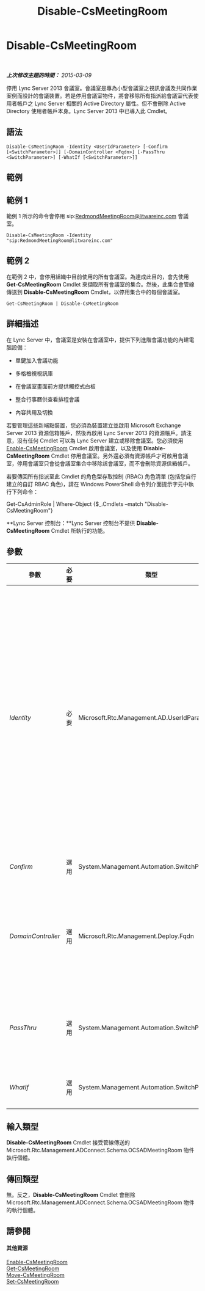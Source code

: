 ﻿---
title: Disable-CsMeetingRoom
TOCTitle: Disable-CsMeetingRoom
ms:assetid: 1bce6b58-484f-4e59-a259-aa315d37d9b0
ms:mtpsurl: https://technet.microsoft.com/zh-tw/library/JJ204723(v=OCS.15)
ms:contentKeyID: 49290261
ms.date: 08/10/2015
mtps_version: v=OCS.15
ms.translationtype: HT
---

# Disable-CsMeetingRoom

 

_**上次修改主題的時間：** 2015-03-09_

停用 Lync Server 2013 會議室。會議室是專為小型會議室之視訊會議及共同作業案例而設計的會議裝置。若是停用會議室物件，將會移除所有指派給會議室代表使用者帳戶之 Lync Server 相關的 Active Directory 屬性。但不會刪除 Active Directory 使用者帳戶本身。Lync Server 2013 中已導入此 Cmdlet。

## 語法

    Disable-CsMeetingRoom -Identity <UserIdParameter> [-Confirm [<SwitchParameter>]] [-DomainController <Fqdn>] [-PassThru <SwitchParameter>] [-WhatIf [<SwitchParameter>]]

## 範例

## 範例 1

範例 1 所示的命令會停用 sip:RedmondMeetingRoom@litwareinc.com 會議室。

    Disable-CsMeetingRoom -Identity "sip:RedmondMeetingRoom@litwareinc.com"

## 範例 2

在範例 2 中，會停用組織中目前使用的所有會議室。為達成此目的，會先使用 **Get-CsMeetingRoom** Cmdlet 來擷取所有會議室的集合。然後，此集合會管線傳送到 **Disable-CsMeetingRoom** Cmdlet，以停用集合中的每個會議室。

    Get-CsMeetingRoom | Disable-CsMeetingRoom

## 詳細描述

在 Lync Server 中，會議室是安裝在會議室中，提供下列進階會議功能的內建電腦設備：

  - 單鍵加入會議功能

  - 多格檢視視訊庫

  - 在會議室畫面前方提供觸控式白板

  - 整合行事曆供查看排程會議

  - 內容共用及切換

若要管理這些新端點裝置，您必須為裝置建立並啟用 Microsoft Exchange Server 2013 資源信箱帳戶，然後再啟用 Lync Server 2013 的資源帳戶。請注意，沒有任何 Cmdlet 可以為 Lync Server 建立或移除會議室。您必須使用 [Enable-CsMeetingRoom](enable-csmeetingroom.md) Cmdlet 啟用會議室，以及使用 **Disable-CsMeetingRoom** Cmdlet 停用會議室。另外還必須有資源帳戶才可啟用會議室，停用會議室只會從會議室集合中移除該會議室，而不會刪除資源信箱帳戶。

若要傳回所有指派至此 Cmdlet 的角色型存取控制 (RBAC) 角色清單 (包括您自行建立的自訂 RBAC 角色)，請在 Windows PowerShell 命令列介面提示字元中執行下列命令：

Get-CsAdminRole | Where-Object {$\_.Cmdlets –match "Disable-CsMeetingRoom"}

**Lync Server 控制台：**Lync Server 控制台不提供 **Disable-CsMeetingRoom** Cmdlet 所執行的功能。

## 參數


<table>
<colgroup>
<col style="width: 25%" />
<col style="width: 25%" />
<col style="width: 25%" />
<col style="width: 25%" />
</colgroup>
<thead>
<tr class="header">
<th>參數</th>
<th>必要</th>
<th>類型</th>
<th>說明</th>
</tr>
</thead>
<tbody>
<tr class="odd">
<td><p><em>Identity</em></p></td>
<td><p>必要</p></td>
<td><p>Microsoft.Rtc.Management.AD.UserIdParameter</p></td>
<td><p>指出要設成會議室之使用者帳戶的 Identity。識別通常可以使用下列四種格式的其中一種來指定：1) 使用者的 SIP 位址；2) 使用者的使用者主體名稱 (UPN)；3) 使用者的網域名稱和登入名稱，必須是「網域\登入」格式 (例如 litwareinc\kenmyer)；4) 使用者的 Active Directory 顯示名稱 (例如 Ken Myer)。</p>
<p>您也可以利用使用者的 Active Directory 辨別名稱來參考使用者帳戶。</p>
<p>使用「顯示名稱」做為使用者 Identity 時，可以使用星號 (*) 萬用字元。例如，若 Identity 為 &quot;* Smith&quot;，則會傳回所有顯示名稱結尾為 &quot; Smith&quot; 字串值的使用者。</p></td>
</tr>
<tr class="even">
<td><p><em>Confirm</em></p></td>
<td><p>選用</p></td>
<td><p>System.Management.Automation.SwitchParameter</p></td>
<td><p>執行命令前先要求您確認。</p></td>
</tr>
<tr class="odd">
<td><p><em>DomainController</em></p></td>
<td><p>選用</p></td>
<td><p>Microsoft.Rtc.Management.Deploy.Fqdn</p></td>
<td><p>可讓您連線至指定的網域控制站，以停用會議室。若要連線至特定的網域控制站，請加入 DomainController 參數，後面加上電腦名稱 (例如 atl-dc-001) 或其完整網域名稱 (FQDN) (例如 atl-dc-001.litwareinc.com)。</p></td>
</tr>
<tr class="even">
<td><p><em>PassThru</em></p></td>
<td><p>選用</p></td>
<td><p>System.Management.Automation.SwitchParameter</p></td>
<td><p>可讓您經由管線傳遞代表所要停用之會議室的會議室物件。根據預設，<strong>Disable-CsMeetingRoom</strong> Cmdlet 不會透過管線傳遞物件。</p></td>
</tr>
<tr class="odd">
<td><p><em>WhatIf</em></p></td>
<td><p>選用</p></td>
<td><p>System.Management.Automation.SwitchParameter</p></td>
<td><p>描述執行命令後的結果，但無須實際執行命令。</p></td>
</tr>
</tbody>
</table>


## 輸入類型

**Disable-CsMeetingRoom** Cmdlet 接受管線傳送的 Microsoft.Rtc.Management.ADConnect.Schema.OCSADMeetingRoom 物件執行個體。

## 傳回類型

無。反之，**Disable-CsMeetingRoom** Cmdlet 會刪除 Microsoft.Rtc.Management.ADConnect.Schema.OCSADMeetingRoom 物件的執行個體。

## 請參閱

#### 其他資源

[Enable-CsMeetingRoom](enable-csmeetingroom.md)  
[Get-CsMeetingRoom](get-csmeetingroom.md)  
[Move-CsMeetingRoom](move-csmeetingroom.md)  
[Set-CsMeetingRoom](set-csmeetingroom.md)

